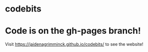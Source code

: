 # codebits

# Code is on the gh-pages branch!

Visit https://jaidenagrimminck.github.io/codebits/ to see the website!
